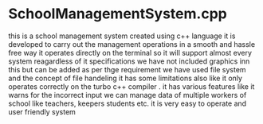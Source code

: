 # SchoolManagementSystem.cpp
this is a school management system created using c++ language it is developed to carry out the management operations in a smooth and hassle free way it 
operates directly on the terminal so it will support almost every system reagardless of it specifications we have not included graphics inn this but can be
added as per thge requirement we have used file system and the concept of file handeling it has some limitations also like it only operates correctly on 
the turbo c++ compiler .
it has various features like it warns for the incorrect input we can manage data of multiple workers of school like teachers, keepers students etc.
it is very easy to operate and user friendly system 
